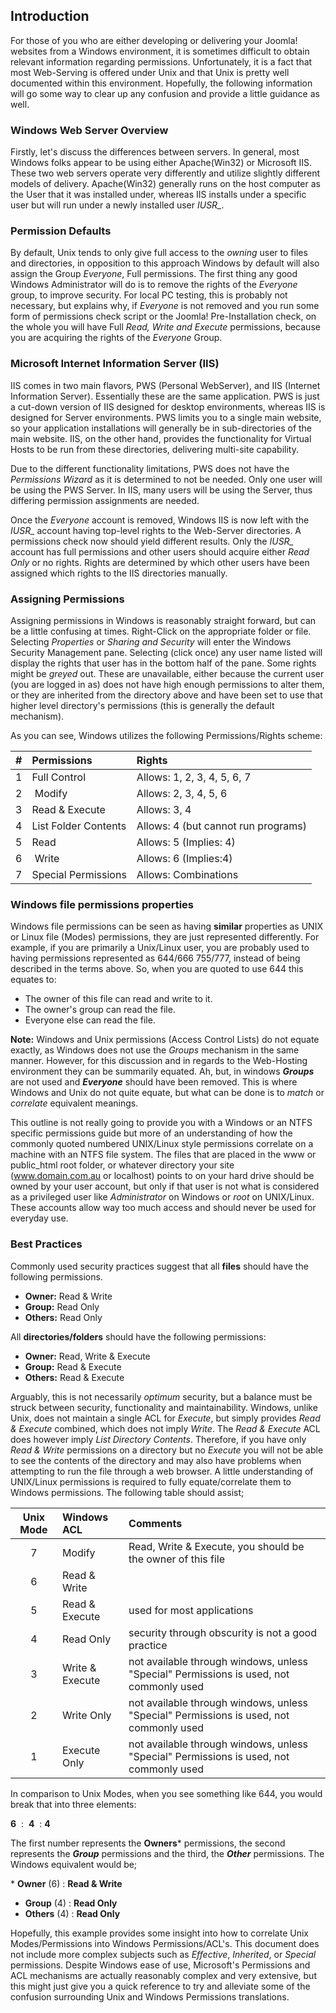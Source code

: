 <!-- Filename: How_do_Windows_file_permissions_work%3F / Display title: Windows File Permissions -->

## Introduction

For those of you who are either developing or delivering your Joomla!
websites from a Windows environment, it is sometimes difficult to
obtain relevant information regarding permissions. Unfortunately, it is
a fact that most Web-Serving is offered under Unix and that Unix is
pretty well documented within this environment. Hopefully, the following
information will go some way to clear up any confusion and provide a
little guidance as well.

### Windows Web Server Overview

Firstly, let's discuss the differences between servers. In general, most
Windows folks appear to be using either Apache(Win32) or Microsoft IIS.
These two web servers operate very differently and utilize slightly
different models of delivery. Apache(Win32) generally runs on the host
computer as the User that it was installed under, whereas IIS installs
under a specific user but will run under a newly installed user *IUSR_*.

### Permission Defaults

By default, Unix tends to only give full access to the *owning* user to
files and directories, in opposition to this approach Windows by default
will also assign the Group *Everyone*, Full permissions. The first thing
any good Windows Administrator will do is to remove the rights of the
*Everyone* group, to improve security. For local PC testing, this is
probably not necessary, but explains why, if *Everyone* is not removed
and you run some form of permissions check script or the Joomla!
Pre-Installation check, on the whole you will have Full *Read, Write and
Execute* permissions, because you are acquiring the rights of the
*Everyone* Group.

### Microsoft Internet Information Server (IIS)

IIS comes in two main flavors, PWS (Personal WebServer), and IIS
(Internet Information Server). Essentially these are the same
application. PWS is just a cut-down version of IIS designed for desktop
environments, whereas IIS is designed for Server environments. PWS
limits you to a single main website, so your application installations
will generally be in sub-directories of the main website. IIS, on the
other hand, provides the functionality for Virtual Hosts to be run from
these directories, delivering multi-site capability.

Due to the different functionality limitations, PWS does not have the
*Permissions Wizard* as it is determined to not be needed. Only one user
will be using the PWS Server. In IIS, many users will be using the
Server, thus differing permission assignments are needed.

Once the *Everyone* account is removed, Windows IIS is now left with the
*IUSR_* account having top-level rights to the Web-Server
directories. A permissions check now should yield different results.
Only the *IUSR_* account has full permissions and other users should
acquire either *Read Only* or no rights. Rights are determined by which
other users have been assigned which rights to the IIS directories
manually.

### Assigning Permissions

Assigning permissions in Windows is reasonably straight forward, but can
be a little confusing at times. Right-Click on the appropriate folder or
file. Selecting *Properties* or *Sharing and Security* will enter the
Windows Security Management pane. Selecting (click once) any user name
listed will display the rights that user has in the bottom half of the
pane. Some rights might be *greyed* out. These are unavailable, either
because the current user (you are logged in as) does not have high
enough permissions to alter them, or they are inherited from the
directory above and have been set to use that higher level directory's
permissions (this is generally the default mechanism).

As you can see, Windows utilizes the following Permissions/Rights
scheme:

| # | Permissions | Rights |
|:-----:|:----------|:---------|
| 1 | Full Control | Allows: 1, 2, 3, 4, 5, 6, 7 |
| 2 | Modify | Allows: 2, 3, 4, 5, 6 |
| 3 | Read & Execute | Allows: 3, 4 |
| 4 | List Folder Contents | Allows: 4 (but cannot run programs) |
| 5 | Read | Allows: 5 (Implies: 4) |
| 6 | Write | Allows: 6 (Implies:4) |
| 7 | Special Permissions | Allows: Combinations |

### Windows file permissions properties

Windows file permissions can be seen as having **similar** properties as
UNIX or Linux file (Modes) permissions, they are just represented
differently. For example, if you are primarily a Unix/Linux user, you
are probably used to having permissions represented as 644/666 755/777,
instead of being described in the terms above. So, when you are quoted
to use 644 this equates to:

* The owner of this file can read and write to it.
* The owner's group can read the file.
* Everyone else can read the file.

**Note:** Windows and Unix permissions (Access Control Lists) do not
equate exactly, as Windows does not use the *Groups* mechanism in the
same manner. However, for this discussion and in regards to the
Web-Hosting environment they can be summarily equated. Ah, but, in windows
***Groups*** are not used and ***Everyone*** should have been removed.
This is where Windows and Unix do not quite equate, but what can be
done is to *match* or *correlate* equivalent meanings.

This outline is not really going to provide you with a Windows or an NTFS
specific permissions guide but more of an understanding of how the commonly
quoted numbered UNIX/Linux style permissions correlate on a machine with
an NTFS file system. The files that are placed in the www or public_html root
folder, or whatever directory your site (www.domain.com.au or localhost) points
to on your hard drive should be owned by your user account, but only if
that user is not what is considered as a privileged user like
*Administrator* on Windows or *root* on UNIX/Linux. These accounts allow
way too much access and should never be used for everyday use.

### Best Practices

Commonly used security practices suggest that all **files** should have
the following permissions.

* **Owner:** Read & Write
* **Group:** Read Only
* **Others:** Read Only

All **directories/folders** should have the following permissions:

* **Owner:** Read, Write & Execute
* **Group:** Read & Execute
* **Others:** Read & Execute

Arguably, this is not necessarily *optimum* security, but a balance
must be struck between security, functionality and maintainability.
Windows, unlike Unix, does not maintain a single ACL for *Execute*, but
simply provides *Read & Execute* combined, which does not imply *Write*.
The *Read & Execute* ACL does however imply *List Directory Contents*.
Therefore, if you have only *Read & Write* permissions on a directory
but no *Execute* you will not be able to see the contents of the
directory and may also have problems when attempting to run the file
through a web browser. A little understanding of UNIX/Linux permissions is
required to fully equate/correlate them to Windows permissions. The
following table should assist;

| Unix Mode | Windows ACL | Comments |
|:-----:|:----------|:---------|
| 7 | Modify | Read, Write & Execute, you should be the owner of this file |
| 6 | Read & Write |  |
| 5 | Read & Execute | used for most applications |
| 4 | Read Only | security through obscurity is not a good practice |
| 3 | Write & Execute | not available through windows, unless "Special" Permissions is used, not commonly used |
| 2 | Write Only | not available through windows, unless "Special" Permissions is used, not commonly used |
| 1 | Execute Only | not available through windows, unless "Special" Permissions is used, not commonly used |

In comparison to Unix Modes, when you see something like 644, you would break
that into three elements:

**6**  :  **4**  : **4**

The first number represents the **Owners*** permissions, the second
represents the ***Group*** permissions and the third, the ***Other***
permissions. The Windows equivalent would be;

* **Owner** (6) : **Read & Write**
* **Group** (4) : **Read Only**
* **Others** (4) : **Read Only**

Hopefully, this example provides some insight into how to correlate Unix
Modes/Permissions into Windows Permissions/ACL's. This document does not
include more complex subjects such as *Effective*, *Inherited*, or
*Special* permissions. Despite Windows ease of use, Microsoft's
Permissions and ACL mechanisms are actually reasonably complex and very
extensive, but this might just give you a quick reference to try and
alleviate some of the confusion surrounding Unix and Windows Permissions
translations.
